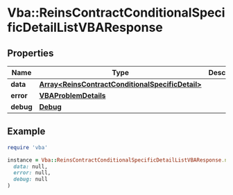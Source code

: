 # Vba::ReinsContractConditionalSpecificDetailListVBAResponse

## Properties

| Name | Type | Description | Notes |
| ---- | ---- | ----------- | ----- |
| **data** | [**Array&lt;ReinsContractConditionalSpecificDetail&gt;**](ReinsContractConditionalSpecificDetail.md) |  | [optional] |
| **error** | [**VBAProblemDetails**](VBAProblemDetails.md) |  | [optional] |
| **debug** | [**Debug**](Debug.md) |  | [optional] |

## Example

```ruby
require 'vba'

instance = Vba::ReinsContractConditionalSpecificDetailListVBAResponse.new(
  data: null,
  error: null,
  debug: null
)
```

